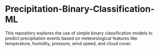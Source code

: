 # Precipitation-Binary-Classification-ML
This repository explores the use of simple binary classification models to predict precipitation events based on meteorological features like temperature, humidity, pressure, wind speed, and cloud cover.
